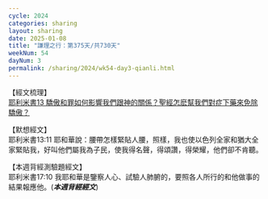 ```yaml
---
cycle: 2024
categories: sharing
layout: sharing
date: 2025-01-08
title: "謙理之行：第375天/共730天"
weekNum: 54
dayNum: 3
permalink: /sharing/2024/wk54-day3-qianli.html
---
```


【經文梳理】  
<a href="https://youtu.be/RIaw0kcZ5x0" target="_blank">耶利米書13 驕傲和罪如何影響我們跟神的關係？聖經怎麽幫我們對症下藥來免除驕傲？</a>

【默想經文】  
耶利米書13:11 耶和華說：腰帶怎樣緊貼人腰，照樣，我也使以色列全家和猶大全家緊貼我，好叫他們屬我為子民，使我得名聲，得頌讚，得榮耀，他們卻不肯聽。

【本週背經測驗題經文】  
耶利米書17:10 我耶和華是鑒察人心、試驗人肺腑的，要照各人所行的和他做事的結果報應他。(_**本週背經經文**_)
